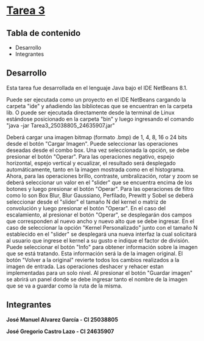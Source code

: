 # [Tarea 3](https://github.com/gregcastro/PDI-Tarea-3)

## Tabla de contenido
* Desarrollo
* Integrantes

## Desarrollo
Esta tarea fue desarrollada en el lenguaje Java bajo el IDE NetBeans 8.1.

Puede ser ejecutada como un proyecto en el IDE NetBeans cargando la carpeta "ide" y añadiendo las bibliotecas que se encuentran en la carpeta lib. O puede ser ejecutada directamente desde la terminal de Linux estándose posicionado en la carpeta "bin" y luego ingresando el comando "java -jar Tarea3_25038805_24635907.jar"

Deberá cargar una imagen bitmap (formato .bmp) de 1, 4, 8, 16 o 24 bits desde el botón "Cargar Imagen". Puede seleccionar las operaciones deseadas desde el combo box. Una vez seleccionada la opción, se debe presionar el botón "Operar". Para las operaciones negativo, espejo horizontal, espejo vertical y ecualizar, el resultado será desplegado automáticamente, tanto en la imagen mostrada como en el histograma. Ahora, para las operaciones brillo, contraste, umbralización, rotar y zoom se deberá seleccionar un valor en el "slider" que se encuentra encima de los botones y luego presionar el botón "Operar". Para las operaciones de filtro como lo son Box Blur, Blur Gaussiano, Perfilado, Prewitt y Sobel se deberá seleccionar desde el "slider" el tamaño N del kernel o matriz de convolución y luego presionar el botón "Operar".
En el caso del escalamiento, al presionar el botón "Operar", se desplegarán dos campos que corresponden al nuevo ancho y nuevo alto que se debe ingresar.
En el caso de seleccionar la opción "Kernel Personalizado" junto con el tamaño N establecido en el "slider" se desplegará una nueva interfaz la cual solicitará al usuario que ingrese el kernel a su gusto e indique el factor de división.
Puede seleccionar el botón "Info" para obtener información sobre la imagen que se está tratando. Esta información será la de la imagen original.
El botón "Volver a la original" revierte todos los cambios realizados a la imagen de entrada.
Las operaciones deshacer y rehacer estan implementadas para un solo nivel.
Al presionar el botón "Guardar imagen" se abrirá un panel donde se debe ingresar tanto el nombre de la imagen que se va a guardar como la ruta de la misma.


## Integrantes

**José Manuel Alvarez García - CI 25038805**

**José Gregorio Castro Lazo - CI 24635907**